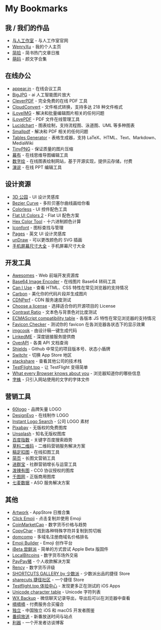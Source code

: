 # My Bookmarks

## 我 / 我们的作品

- [与人工作室](http://yuren.io/) - 与人工作室官网
- [WenryXu](http://www.wenryxu.com/) - 我的个人主页
- [简拾](http://www.jiantop.com/) - 简书热门文章日推
- [萌码](http://mengma.moe/) - 颜文字合集

## 在线办公

- [appear.in](https://appear.in/) - 在线会议工具
- [BigJPG](http://bigjpg.com/zh) - ai 人工智能图片放大
- [CleverPDF](https://www.cleverpdf.com/cn) - 完全免费的在线 PDF 工具
- [CloudConvert](https://cloudconvert.com) - 文件格式转换，支持多达 218 种文件格式
- [iLoveIMG](https://www.iloveimg.com/zh-cn) - 解决和批量编辑图片相关的任何问题
- [iLovePDF](https://www.ilovepdf.com/zh_cn) - PDF 文件在线管理工具
- [Lucidchart](https://www.lucidchart.com) - 图表绘制，支持流程图、泳道图、UML 等多种图表
- [Smallpdf](https://smallpdf.com/cn) - 解决和 PDF 相关的任何问题
- [Tables Generator](https://www.tablesgenerator.com) - 表格生成器，支持 LaTeX、HTML、Text、Markdown、MediaWiki
- [TinyPNG](https://tinypng.com/) - 保证质量的图片压缩
- [幕布](https://mubu.com/) - 在线思维导图编辑工具
- [数字绘](https://www.myshuju.net/) - 在线图表绘制网站，基于开源实现，提供云存储，付费
- [演说](https://yanshuo.io/) - 在线 PPT 编辑工具

## 设计资源

- [3D 公园](https://app.3dpark.net/) - UI 设计灵感库
- [Bezier Curve](http://myst729.github.io/bezier-curve/) - 多阶贝塞尔曲线画给你看
- [Colorless](https://colorless.app/) - UI 控件配色工具
- [Flat UI Colors 2](https://flatuicolors.com/) - Flat UI 配色方案
- [Hex Color Tool](https://www.cssfontstack.com/oldsites/hexcolortool/) - 十六进制颜色计算
- [Iconfont](http://www.iconfont.cn/) - 图标查找与管理
- [Pages](https://www.pages.xyz/) - 英文 UI 设计灵感库
- [unDraw](http://undraw.co/illustrations) - 可以更改颜色的 SVG 插画
- [手机屏幕尺寸大全](https://uiiiuiii.com/screen/index.htm) - 手机屏幕尺寸大全

## 开发工具

- [Awesomes](https://www.awesomes.cn/) - Web 前端开发资源库
- [Base64 Image Encoder](https://www.base64-image.de/) - 在线图片 Base64 转码工具
- [Can I Use](https://caniuse.com/) - 查看 HTML、CSS 特性在常见浏览器的支持情况
- [Carbon](https://carbon.now.sh) - 美化你的代码片段并生成图片
- [CDNPerf](https://www.cdnperf.com/) - CDN 服务速度测试
- [Choose a license](https://choosealicense.com/) - 选择适合你的开源项目的 License
- [Contrast Ratio](https://contrast-ratio.com/) - 文本色与背景色对比度测试
- [ECMAScript compatibility table](http://kangax.github.io/compat-table/es6/) - 各版本 JS 特性在常见浏览器的支持情况
- [Favicon Checker](http://www.colinkeany.com/favicon-checker/) - 测试你的 favicon 在各浏览器各状态下的显示效果
- [imgcook](https://imgcook.taobao.org/) - 由设计稿一键生成代码
- [LinkedME](https://www.linkedme.cc/index.html) - 深度链接服务提供商
- [OverAPI](http://overapi.com/) - 各类 API 文档查询
- [Shields](https://shields.io/) - Github 中常见的项目版本号、状态小盾牌
- [Switchr](http://switchr.imagility.io/) - 切换 App Store 地区
- [stackshare](https://stackshare.io/) - 查看其他公司的技术栈
- [TestFlight.top](https://testflight.top) - 让 TestFlight 变得简单
- [What every Browser knows about you](http://webkay.robinlinus.com/) - 浏览器知道你的哪些信息
- [字蛛](http://font-spider.org/) - 只引入网站使用的文字的字体文件

## 营销工具

- [60logo](http://www.60logo.com/) - 品牌矢量 LOGO
- [DesignEvo](https://www.designevo.com/cn/) - 在线制作 LOGO
- [Instant Logo Search](http://instantlogosearch.com) - 公司 LOGO 素材
- [Pixabay](https://pixabay.com/) - 无版权的免费图库
- [Unsplash](https://unsplash.com/) - 知名无版权图库
- [百度指数](https://index.baidu.com) - 关键字百度搜索趋势
- [草料二维码](https://cli.im/) - 二维码营销服务解决方案
- [稿定扣图](https://www.gaoding.com/koutu) - 在线扣图工具
- [简页](http://www.jianye.im/) - 长图文营销工具
- [进群宝](http://www.jinqunbao.com/) - 社群营销增长与运营工具
- [泼辣有图](http://www.polayoutu.com/collections) - CC0 协议授权的图库
- [千图网](http://www.58pic.com/zb/) - 正版商用图库
- [七麦数据](https://www.qimai.cn/) - ASO 服务解决方案

## 其他

- [Artwork](https://artwork.today/) - AppStore 日推合集
- [Click Emoji](https://www.clickemoji.com/) - 点击复制并使用 Emoji
- [CoinMarketCap](https://coinmarketcap.com) - 数字货币价格与趋势
- [CopyChar](http://copychar.cc/popular) - 找到各种特殊字符并复制到剪切板
- [domcomp](https://www.domcomp.com/) - 多域名注册商域名价格排名
- [Emoji Builder](http://phlntn.com/emojibuilder/) - Emoji 创作平台
- [iBeta 尝鲜派](https://ibeta.me/) - 简单的方式尝试 Apple Beta 版固件
- [LocalBitcoins](https://localbitcoins.com/) - 数字货币场外交易
- [PayPay猪](https://paypayzhu.com) - 个人收款解决方案
- [Rency](https://rency.com/) - 数字货币评级
- [SHORTCUTS GALLERY by 少数派](https://shortcuts.sspai.com/) - 少数派出品的捷径 Store
- [sharecuts 捷径社区](https://sharecuts.cn/) - 一个捷径 Store
- [Testflight.top 体验中心](https://testflight.top/t/applist) - 发现更多正在测试的 iOS Apps
- [Unicode character table](https://unicode-table.com/en/) - Unicode 字符列表
- [WX Backup](http://wxbackup.imxfd.com/) - 微信聊天记录导出，导出后可以在浏览器中查看
- [嘀嘀嘀](https://kaiche.co) - 付费服务合买撮合
- [独立](https://josephchang10.github.io/chinese-indie-hackers/) - 中国独立 iOS 和 macOS 开发者图鉴
- [番组放送](https://bgmlist.com/) - 新番放送时间与站点
- [利器](http://liqi.io/) - 一个开发者访谈博客
